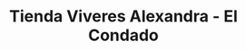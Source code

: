 ---
title: "Tienda Viveres Alexandra - El Condado"
url: /quito/tienda-viveres-alexandra-el-condado/
shop: Kunst
---